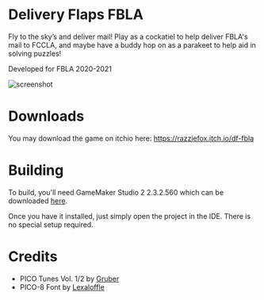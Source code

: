 # Delivery Flaps FBLA
Fly to the sky’s and deliver mail! Play as a cockatiel to help deliver FBLA's mail to FCCLA, and maybe have a buddy hop on as a parakeet to help aid in solving puzzles!

Developed for FBLA 2020-2021

![screenshot]

# Downloads
You may download the game on itchio here: https://razziefox.itch.io/df-fbla

# Building
To build, you'll need GameMaker Studio 2 2.3.2.560 which can be downloaded [here](https://gms.yoyogames.com/GameMakerStudio-Installer-2.3.2.560.exe).

Once you have it installed, just simply open the project in the IDE. There is no special setup required.

# Credits
* PICO Tunes Vol. 1/2 by [Gruber](https://www.grubermusic.com/)
* PICO-8 Font by [Lexaloffle](https://www.lexaloffle.com/)

[screenshot]: https://img.itch.zone/aW1hZ2UvMTA3MTk1OS82MjM3MTAzLnBuZw==/original/H9k8r3.png
